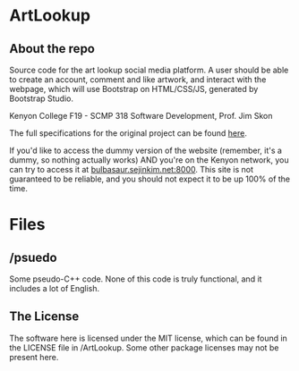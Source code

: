 # ArtLookup
## About the repo
Source code for the art lookup social media platform. A user should be able to create an account, comment and like artwork, and interact with the webpage, which will use Bootstrap on HTML/CSS/JS, generated by Bootstrap Studio.

Kenyon College F19 - SCMP 318 Software Development, Prof. Jim Skon

The full specifications for the original project can be found [here](https://cs.kenyon.edu/do/view/Main/SDProjectThreeArtNetwork).

If you'd like to access the dummy version of the website (remember, it's a dummy, so nothing actually works) AND you're on the Kenyon network, you can try to access it at [bulbasaur.sejinkim.net:8000](http://bulbasaur.sejinkim.net:8000). This site is not guaranteed to be reliable, and you should not expect it to be up 100% of the time.

# Files
## /psuedo
Some pseudo-C++ code. None of this code is truly functional, and it includes a lot of English.
## The License
The software here is licensed under the MIT license, which can be found in the LICENSE file in /ArtLookup. Some other package licenses may not be present here.
